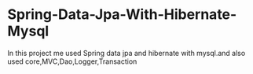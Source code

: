 # Spring-Data-Jpa-With-Hibernate-Mysql 
In this project me used Spring data jpa and hibernate with mysql.and also used core,MVC,Dao,Logger,Transaction
